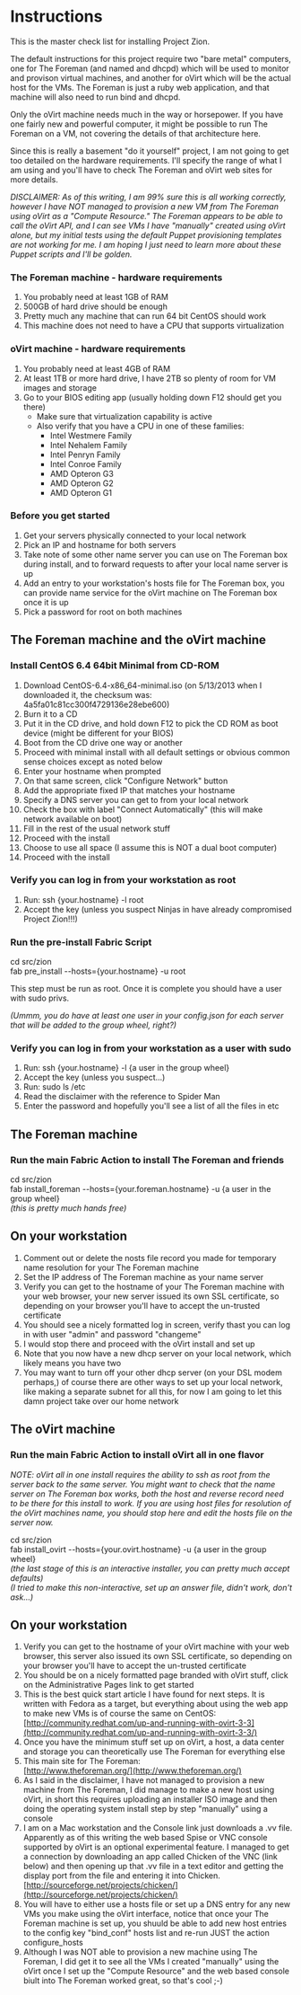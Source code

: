 
# Instructions #

This is the master check list for installing Project Zion.

The default instructions for this project require two "bare metal" computers, one for The Foreman (and named and dhcpd) which will be used to monitor and provison virtual machines, and another for oVirt which will be the actual host for the VMs. The Foreman is just a ruby web application, and that machine will also need to run bind and dhcpd.

Only the oVirt machine needs much in the way or horsepower. If you have one fairly new and powerful computer, it might be possible to run The Foreman on a VM, not covering the details of that architecture here.

Since this is really a basement "do it yourself" project, I am not going to get too detailed on the hardware requirements. I'll specify the range of what I am using and you'll have to check The Foreman and oVirt web sites for more details.

*DISCLAIMER: As of this writing, I am 99% sure this is all working correctly, however I have NOT managed to provision a new VM from The Foreman using oVirt as a "Compute Resource." The Foreman appears to be able to call the oVirt API, and I can see VMs I have "manually" created using oVirt alone, but my initial tests using the default Puppet provisioning templates are not working for me. I am hoping I just need to learn more about these Puppet scripts and I'll be golden.*

### The Foreman machine - hardware requirements

1. You probably need at least 1GB of RAM
1. 500GB of hard drive should be enough
1. Pretty much any machine that can run 64 bit CentOS should work
1. This machine does not need to have a CPU that supports virtualization

### oVirt machine - hardware requirements

1. You probably need at least 4GB of RAM
1. At least 1TB or more hard drive, I have 2TB so plenty of room for VM images and storage
1. Go to your BIOS editing app (usually holding down F12 should get you there)
	* Make sure that virtualization capability is active
	* Also verify that you have a CPU in one of these families:
		* Intel Westmere Family
		* Intel Nehalem Family
		* Intel Penryn Family
		* Intel Conroe Family
		* AMD Opteron G3
		* AMD Opteron G2
		* AMD Opteron G1

### Before you get started

1. Get your servers physically connected to your local network
1. Pick an IP and hostname for both servers
1. Take note of some other name server you can use on The Foreman box during install, and to forward requests to after your local name server is up
1. Add an entry to your workstation's hosts file for The Foreman box, you can provide name service for the oVirt machine on The Foreman box once it is up
1. Pick a password for root on both machines

## The Foreman machine and the oVirt machine

### Install CentOS 6.4 64bit Minimal from CD-ROM

1. Download CentOS-6.4-x86_64-minimal.iso (on 5/13/2013 when I downloaded it, the checksum was: 4a5fa01c81cc300f4729136e28ebe600)
1. Burn it to a CD
1. Put it in the CD drive, and hold down F12 to pick the CD ROM as boot device (might be different for your BIOS)
1. Boot from the CD drive one way or another
1. Proceed with minimal install with all default settings or obvious common sense choices except as noted below
1. Enter your hostname when prompted
1. On that same screen, click "Configure Network" button
1. Add the appropriate fixed IP that matches your hostname
1. Specify a DNS server you can get to from your local network
1. Check the box with label "Connect Automatically" (this will make network available on boot)
1. Fill in the rest of the usual network stuff
1. Proceed with the install
1. Choose to use all space (I assume this is NOT a dual boot computer)
1. Proceed with the install

### Verify you can log in from your workstation as root

1. Run:
	ssh {your.hostname} -l root
1. Accept the key (unless you suspect Ninjas in have already compromised Project Zion!!!)

### Run the pre-install Fabric Script

cd src/zion  
fab pre_install --hosts={your.hostname} -u root

This step must be run as root. Once it is complete you should have a user with sudo privs.

_(Ummm, you do have at least one user in your config.json for each server that will be added to the group wheel, right?)_

### Verify you can log in from your workstation as a user with sudo

1. Run:
	ssh {your.hostname} -l {a user in the group wheel}
1. Accept the key (unless you suspect...)
1. Run:
	sudo ls /etc
1. Read the disclaimer with the reference to Spider Man
1. Enter the password and hopefully you'll see a list of all the files in etc

## The Foreman machine

### Run the main Fabric Action to install The Foreman and friends

cd src/zion  
fab install_foreman --hosts={your.foreman.hostname} -u {a user in the group wheel}  
*(this is pretty much hands free)*

## On your workstation

1. Comment out or delete the nosts file record you made for temporary name resolution for your The Foreman machine
1. Set the IP address of The Foreman machine as your name server
1. Verify you can get to the hostname of your The Foreman machine with your web browser, your new server issued its own SSL certificate, so depending on your browser you'll have to accept the un-trusted certificate
1. You should see a nicely formatted log in screen, verify thast you can log in with user "admin" and password "changeme"
1. I would stop there and proceed with the oVirt install and set up
1. Note that you now have a new dhcp server on your local network, which likely means you have two
1. You may want to turn off your other dhcp server (on your DSL modem perhaps,) of course there are other ways to set up your local network, like making a separate subnet for all this, for now I am going to let this damn project take over our home network

## The oVirt machine

### Run the main Fabric Action to install oVirt all in one flavor

*NOTE: oVirt all in one install requires the ability to ssh as root from the server back to the same server. You might want to check that the name server on The Foreman box works, both the host and reverse record need to be there for this install to work. If you are using host files for resolution of the oVirt machines name, you should stop here and edit the hosts file on the server now.*

cd src/zion  
fab install_ovirt --hosts={your.ovirt.hostname} -u {a user in the group wheel}  
*(the last stage of this is an interactive installer, you can pretty much accept defaults)*  
*(I tried to make this non-interactive, set up an answer file, didn't work, don't ask...)*  

## On your workstation

1. Verify you can get to the hostname of your oVirt machine with your web browser, this server also issued its own SSL certificate, so depending on your browser you'll have to accept the un-trusted certificate
1. You should be on a nicely formatted page branded with oVirt stuff, click on the Administrative Pages link to get started
1. This is the best quick start article I have found for next steps. It is written with Fedora as a target, but everything about using the web app to make new VMs is of course the same on CentOS:  
[http://community.redhat.com/up-and-running-with-ovirt-3-3](http://community.redhat.com/up-and-running-with-ovirt-3-3/)
1. Once you have the minimum stuff set up on oVirt, a host, a data center and storage you can theoretically use The Foreman for everything else
1. This main site for The Foreman:  
[http://www.theforeman.org/](http://www.theforeman.org/)
1. As I said in the disclaimer, I have not managed to provision a new machine from The Foreman, I did manage to make a new host using oVirt, in short this requires uploading an installer ISO image and then doing the operating system install step by step "manually" using a console
1. I am on a Mac workstation and the Console link just downloads a .vv file. Apparently as of this writing the web based Spise or VNC console supported by  oVirt is an optional experimental feature. I managed to get a connection by downloading an app called Chicken of the VNC (link below) and then opening up that .vv file in a text editor and getting the display port from the file and entering it into Chicken.  
[http://sourceforge.net/projects/chicken/](http://sourceforge.net/projects/chicken/)
1. You will have to either use a hosts file or set up a DNS entry for any new VMs you make using the oVirt interface, notice that once your The Foreman machine is set up, you shuuld be able to add new host entries to the config key "bind_conf" hosts list and re-run JUST the action configure_hosts
1. Although I was NOT able to provision a new machine using The Foreman, I did get it to see all the VMs I created "manually" using the oVirt once I set up the "Compute Resource" and the web based console biult into The Foreman worked great, so that's cool ;-)

